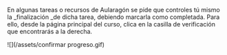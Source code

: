 En algunas tareas o recursos de Aularagón se pide que controles tú mismo la _finalización _de dicha tarea, debiendo marcarla como completada. Para ello, desde la página principal del curso, clica en la casilla de verificación que encontrarás a la derecha.

![](/assets/confirmar progreso.gif)

